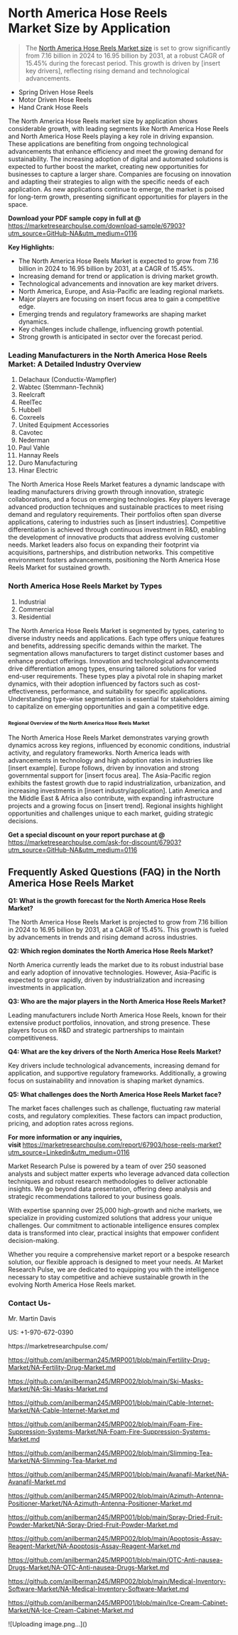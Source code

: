 <h1>North America Hose Reels Market&nbsp;Size by Application</h1><blockquote><p>The <a href="https://marketresearchpulse.com/download-sample/67903?utm_source=GitHub-NA&amp;utm_medium=0116">North America Hose Reels Market size</a> is set to grow significantly from 7.16 billion in 2024 to 16.95 billion by 2031, at a robust CAGR of 15.45% during the forecast period. This growth is driven by [insert key drivers], reflecting rising demand and technological advancements.</p></blockquote><ul><li>Spring Driven Hose Reels <li> Motor Driven Hose Reels <li> Hand Crank Hose Reels</li></ul><p>The North America Hose Reels market size by application shows considerable growth, with leading segments like North America Hose Reels and North America Hose Reels playing a key role in driving expansion. These applications are benefiting from ongoing technological advancements that enhance efficiency and meet the growing demand for sustainability. The increasing adoption of digital and automated solutions is expected to further boost the market, creating new opportunities for businesses to capture a larger share. Companies are focusing on innovation and adapting their strategies to align with the specific needs of each application. As new applications continue to emerge, the market is poised for long-term growth, presenting significant opportunities for players in the space.</p><p><strong>Download your PDF sample copy in full at @ </strong><a href="https://marketresearchpulse.com/download-sample/67903?utm_source=GitHub-NA&amp;utm_medium=0116">https://marketresearchpulse.com/download-sample/67903?utm_source=GitHub-NA&amp;utm_medium=0116</a></p><p><strong>Key Highlights: </strong></p><ul><li>The North America Hose Reels Market is expected to grow from 7.16 billion in 2024 to 16.95 billion by 2031, at a CAGR of 15.45%.</li><li>Increasing demand for trend or application is driving market growth.</li><li>Technological advancements and innovation are key market drivers.</li><li>North America, Europe, and Asia-Pacific are leading regional markets.</li><li>Major players are focusing on insert focus area to gain a competitive edge.</li><li>Emerging trends and regulatory frameworks are shaping market dynamics.</li><li>Key challenges include challenge, influencing growth potential.</li><li>Strong growth is anticipated in sector over the forecast period.</li></ul><h3>Leading Manufacturers in the North America Hose Reels Market: A Detailed Industry Overview</h3><ol><li>Delachaux (Conductix-Wampfler)</li><li>Wabtec (Stemmann-Technik)</li><li>Reelcraft</li><li>ReelTec</li><li>Hubbell</li><li>Coxreels</li><li>United Equipment Accessories</li><li>Cavotec</li><li>Nederman</li><li>Paul Vahle</li><li>Hannay Reels</li><li>Duro Manufacturing</li><li>Hinar Electric</li></ol><div class="flex max-w-full flex-col flex-grow"><div class="min-h-8 text-message flex w-full flex-col items-end gap-2 whitespace-normal break-words [.text-message+&amp;]:mt-5" dir="auto" data-message-author-role="assistant" data-message-id="fd8432e4-4910-450d-b182-61b7bfb0a01f" data-message-model-slug="gpt-4o"><div class="flex w-full flex-col gap-1 empty:hidden first:pt-[3px]"><div class="markdown prose w-full break-words dark:prose-invert light"><p>The North America Hose Reels Market features a dynamic landscape with leading manufacturers driving growth through innovation, strategic collaborations, and a focus on emerging technologies. Key players leverage advanced production techniques and sustainable practices to meet rising demand and regulatory requirements. Their portfolios often span diverse applications, catering to industries such as [insert industries]. Competitive differentiation is achieved through continuous investment in R&amp;D, enabling the development of innovative products that address evolving customer needs. Market leaders also focus on expanding their footprint via acquisitions, partnerships, and distribution networks. This competitive environment fosters advancements, positioning the North America Hose Reels Market for sustained growth.</p></div></div></div></div><h3>North America Hose Reels Market by Types</h3><ol><li>Industrial <li> Commercial <li> Residential</li></ol><div class="flex max-w-full flex-col flex-grow"><div class="min-h-8 text-message flex w-full flex-col items-end gap-2 whitespace-normal break-words [.text-message+&amp;]:mt-5" dir="auto" data-message-author-role="assistant" data-message-id="084470be-0bb7-4664-bddf-5156b4f41249" data-message-model-slug="gpt-4o-mini"><div class="flex w-full flex-col gap-1 empty:hidden first:pt-[3px]"><div class="markdown prose w-full break-words dark:prose-invert light"><p>The North America Hose Reels Market is segmented by types, catering to diverse industry needs and applications. Each type offers unique features and benefits, addressing specific demands within the market. The segmentation allows manufacturers to target distinct customer bases and enhance product offerings. Innovation and technological advancements drive differentiation among types, ensuring tailored solutions for varied end-user requirements. These types play a pivotal role in shaping market dynamics, with their adoption influenced by factors such as cost-effectiveness, performance, and suitability for specific applications. Understanding type-wise segmentation is essential for stakeholders aiming to capitalize on emerging opportunities and gain a competitive edge.</p></div></div></div></div><h3><span style="font-size: 11px;">Regional Overview of the North America Hose Reels Market</span></h3><div class="flex max-w-full flex-col flex-grow"><div class="min-h-8 text-message flex w-full flex-col items-end gap-2 whitespace-normal break-words [.text-message+&amp;]:mt-5" dir="auto" data-message-author-role="assistant" data-message-id="e9038762-ce64-4e30-91c9-9bd413514231" data-message-model-slug="gpt-4o-mini"><div class="flex w-full flex-col gap-1 empty:hidden first:pt-[3px]"><div class="markdown prose w-full break-words dark:prose-invert light"><p>The North America Hose Reels Market demonstrates varying growth dynamics across key regions, influenced by economic conditions, industrial activity, and regulatory frameworks. North America leads with advancements in technology and high adoption rates in industries like [insert example]. Europe follows, driven by innovation and strong governmental support for [insert focus area]. The Asia-Pacific region exhibits the fastest growth due to rapid industrialization, urbanization, and increasing investments in [insert industry/application]. Latin America and the Middle East &amp; Africa also contribute, with expanding infrastructure projects and a growing focus on [insert trend]. Regional insights highlight opportunities and challenges unique to each market, guiding strategic decisions.</p></div></div></div></div><p><strong>Get a special discount on your report purchase at @ </strong><a href="https://marketresearchpulse.com/ask-for-discount/67903?utm_source=GitHub-NA&amp;utm_medium=0116">https://marketresearchpulse.com/ask-for-discount/67903?utm_source=GitHub-NA&amp;utm_medium=0116</a></p><h2>Frequently Asked Questions (FAQ) in the North America Hose Reels Market</h2><p><strong>Q1: What is the growth forecast for the North America Hose Reels Market?</strong></p><p>The North America Hose Reels Market is projected to grow from 7.16 billion in 2024 to 16.95 billion by 2031, at a CAGR of 15.45%. This growth is fueled by advancements in trends and rising demand across industries.</p><p><strong>Q2: Which region dominates the North America Hose Reels Market?</strong></p><p>North America currently leads the market due to its robust industrial base and early adoption of innovative technologies. However, Asia-Pacific is expected to grow rapidly, driven by industrialization and increasing investments in application.</p><p><strong>Q3: Who are the major players in the North America Hose Reels Market?</strong></p><p>Leading manufacturers include North America Hose Reels, known for their extensive product portfolios, innovation, and strong presence. These players focus on R&amp;D and strategic partnerships to maintain competitiveness.</p><p><strong>Q4: What are the key drivers of the North America Hose Reels Market?</strong></p><p>Key drivers include technological advancements, increasing demand for application, and supportive regulatory frameworks. Additionally, a growing focus on sustainability and innovation is shaping market dynamics.</p><p><strong>Q5: What challenges does the North America Hose Reels Market face?</strong></p><p>The market faces challenges such as challenge, fluctuating raw material costs, and regulatory complexities. These factors can impact production, pricing, and adoption rates across regions.</p><p><strong>For more information or any inquiries, visit&nbsp;</strong><a href="https://marketresearchpulse.com/report/67903/hose-reels-market?utm_source=Linkedin&utm_medium=0116">https://marketresearchpulse.com/report/67903/hose-reels-market?utm_source=Linkedin&utm_medium=0116</a></p><p>Market Research Pulse is powered by a team of over 250 seasoned analysts and subject matter experts who leverage advanced data collection techniques and robust research methodologies to deliver actionable insights. We go beyond data presentation, offering deep analysis and strategic recommendations tailored to your business goals.</p><p>With expertise spanning over 25,000 high-growth and niche markets, we specialize in providing customized solutions that address your unique challenges. Our commitment to actionable intelligence ensures complex data is transformed into clear, practical insights that empower confident decision-making.</p><p>Whether you require a comprehensive market report or a bespoke research solution, our flexible approach is designed to meet your needs. At Market Research Pulse, we are dedicated to equipping you with the intelligence necessary to stay competitive and achieve sustainable growth in the evolving North America Hose Reels market.</p><h3><strong>Contact Us-</strong></h3><p>Mr. Martin Davis</p><p>US: +1-970-672-0390</p><p>https://marketresearchpulse.com/</p><p><a href="https://github.com/anilberman245/MRP001/blob/main/Fertility-Drug-Market/NA-Fertility-Drug-Market.md">https://github.com/anilberman245/MRP001/blob/main/Fertility-Drug-Market/NA-Fertility-Drug-Market.md</a></p><p><a href="https://github.com/anilberman245/MRP002/blob/main/Ski-Masks-Market/NA-Ski-Masks-Market.md">https://github.com/anilberman245/MRP002/blob/main/Ski-Masks-Market/NA-Ski-Masks-Market.md</a></p><p><a href="https://github.com/anilberman245/MRP001/blob/main/Cable-Internet-Market/NA-Cable-Internet-Market.md">https://github.com/anilberman245/MRP001/blob/main/Cable-Internet-Market/NA-Cable-Internet-Market.md</a></p><p><a href="https://github.com/anilberman245/MRP002/blob/main/Foam-Fire-Suppression-Systems-Market/NA-Foam-Fire-Suppression-Systems-Market.md">https://github.com/anilberman245/MRP002/blob/main/Foam-Fire-Suppression-Systems-Market/NA-Foam-Fire-Suppression-Systems-Market.md</a></p><p><a href="https://github.com/anilberman245/MRP002/blob/main/Slimming-Tea-Market/NA-Slimming-Tea-Market.md">https://github.com/anilberman245/MRP002/blob/main/Slimming-Tea-Market/NA-Slimming-Tea-Market.md</a></p><p><a href="https://github.com/anilberman245/MRP001/blob/main/Avanafil-Market/NA-Avanafil-Market.md">https://github.com/anilberman245/MRP001/blob/main/Avanafil-Market/NA-Avanafil-Market.md</a></p><p><a href="https://github.com/anilberman245/MRP002/blob/main/Azimuth-Antenna-Positioner-Market/NA-Azimuth-Antenna-Positioner-Market.md">https://github.com/anilberman245/MRP002/blob/main/Azimuth-Antenna-Positioner-Market/NA-Azimuth-Antenna-Positioner-Market.md</a></p><p><a href="https://github.com/anilberman245/MRP001/blob/main/Spray-Dried-Fruit-Powder-Market/NA-Spray-Dried-Fruit-Powder-Market.md">https://github.com/anilberman245/MRP001/blob/main/Spray-Dried-Fruit-Powder-Market/NA-Spray-Dried-Fruit-Powder-Market.md</a></p><p><a href="https://github.com/anilberman245/MRP002/blob/main/Apoptosis-Assay-Reagent-Market/NA-Apoptosis-Assay-Reagent-Market.md">https://github.com/anilberman245/MRP002/blob/main/Apoptosis-Assay-Reagent-Market/NA-Apoptosis-Assay-Reagent-Market.md</a></p><p><a href="https://github.com/anilberman245/MRP001/blob/main/OTC-Anti-nausea-Drugs-Market/NA-OTC-Anti-nausea-Drugs-Market.md">https://github.com/anilberman245/MRP001/blob/main/OTC-Anti-nausea-Drugs-Market/NA-OTC-Anti-nausea-Drugs-Market.md</a></p><p><a href="https://github.com/anilberman245/MRP002/blob/main/Medical-Inventory-Software-Market/NA-Medical-Inventory-Software-Market.md">https://github.com/anilberman245/MRP002/blob/main/Medical-Inventory-Software-Market/NA-Medical-Inventory-Software-Market.md</a></p><p><a href="https://github.com/anilberman245/MRP001/blob/main/Ice-Cream-Cabinet-Market/NA-Ice-Cream-Cabinet-Market.md">https://github.com/anilberman245/MRP001/blob/main/Ice-Cream-Cabinet-Market/NA-Ice-Cream-Cabinet-Market.md</a></p>
![Uploading image.png…]()
